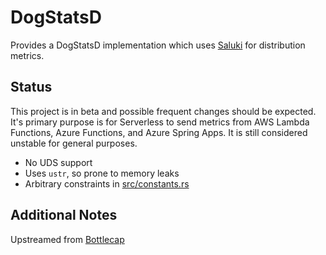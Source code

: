 # DogStatsD

Provides a DogStatsD implementation which uses [Saluki](https://github.com/DataDog/saluki) for distribution metrics.

## Status
This project is in beta and possible frequent changes should be expected. It's primary purpose is for Serverless to send metrics from AWS Lambda Functions, Azure Functions, and Azure Spring Apps. It is still considered unstable for general purposes.

- No UDS support
- Uses `ustr`, so prone to memory leaks
- Arbitrary constraints in [src/constants.rs](src/constants.rs)

## Additional Notes

Upstreamed from [Bottlecap](https://github.com/DataDog/datadog-lambda-extension/tree/main/bottlecap)
